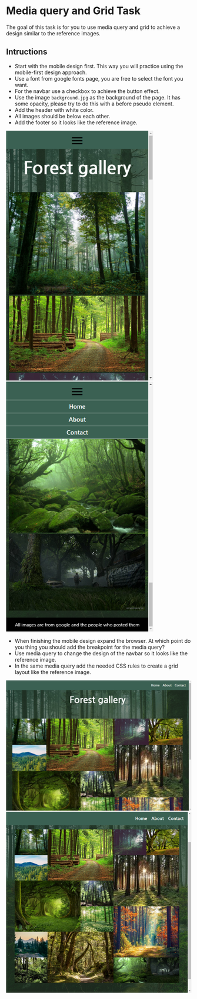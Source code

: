 # Media query and Grid Task

The goal of this task is for you to use media query and grid to achieve a design similar to the reference images. 

## Intructions

- Start with the mobile design first. This way you will practice using the mobile-first design approach.
- Use a font from google fonts page, you are free to select the font you want.
- For the navbar use a checkbox to achieve the button effect.
- Use the image `background.jpg` as the background of the page. It has some opacity, please try to do this with a before pseudo element.
- Add the header with white color.
- All images should be below each other.
- Add the footer so it looks like the reference image.

<img src="./reference_images/mobile.png" alt="mobile" width="400"/>
<img src="./reference_images/mobile-nav.png" alt="mobile-navbar" width="400"/>

- When finishing the mobile design expand the browser. At which point do you thing you should add the breakpoint for the media query?
- Use media query to change the design of the navbar so it looks like the reference image.
- In the same media query add the needed CSS rules to create a grid layout like the reference image.

![desktop](/reference_images/desktop.png)
![grid layout](/reference_images/grid-layout.png)


